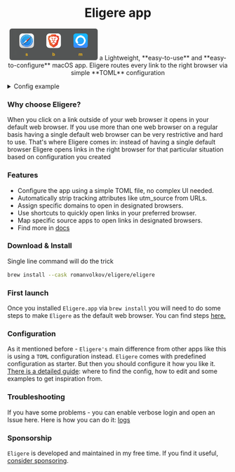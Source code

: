 
<h1 align='center'>
    Eligere app
</h1>

<p align="center">
    <img src="./docs/images/open_link_example.png" width="40%"
</p>
a Lightweight, **easy-to-use** and **easy-to-configure** macOS app. Eligere routes every link to the right browser via simple **TOML** configuration

<details>
     <summary>Config example</summary>

```toml
useOnlyRunningBrowsers = false
stripTrackingAttributes = true
expandShortenURLs = true
pinningSeconds = 30
logLevel = "warning"
[[browsers]]
name = "Safari"
shortcut = "s"
apps = ["Messages"]
domains = ["apple.com"]
[[browsers]]
name = "Arc"
shortcut = "a"
apps = ["Slack"]
domains = ["github.com"]
```

</details>

### Why choose Eligere?

When you click on a link outside of your web browser it opens in your default web browser. If you use more than one web browser on a regular basis having a single default web browser can be very restrictive and hard to use.  That's where Eligere comes in: instead of having a single default browser Eligere opens links in the right browser for that particular situation based on configuration you created


### Features

- Configure the app using a simple TOML file, no complex UI needed.
- Automatically strip tracking attributes like utm_source from URLs.
- Assign specific domains to open in designated browsers.
- Use shortcuts to quickly open links in your preferred browser.
- Map specific source apps to open links in designated browsers.
- Find more in [docs](./docs/config.md)

### Download & Install

Single line command will do the trick

```bash
brew install --cask romanvolkov/eligere/eligere
```


### First launch 

Once you installed `Eligere.app` via `brew install` you will need to do some steps to make `Eligere` as the default web browser. You can find steps [here.](./docs/first_launch.md)

### Configuration

As it mentioned before - `Eligere's` main difference from other apps like this is using a `TOML` configuration instead. `Eligere` comes with predefined configuration as starter. But then you should configure it how you like it. [There is a detailed guide](./docs/config.md): where to find the config, how to edit and some examples to get inspiration from.

### Troubleshooting

If you have some problems - you can enable verbose login and open an Issue here. Here is how you can do it:  [logs](./docs/logs.md)

### Sponsorship

`Eligere` is developed and maintained in my free time.
If you find it useful, [consider sponsoring](https://github.com/sponsors/romanvolkov#sponsors).
